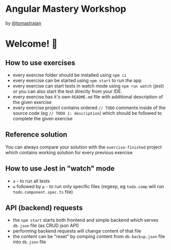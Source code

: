# Angular Mastery Workshop

by [@tomastrajan](https://twitter.com/tomastrajan)

# Welcome! 🤗

## How to use exercises

- every exercise folder should be installed using `npm ci`
- every exercise can be started using `npm start` to run the app
- every exercise can start tests in watch mode using `npm run watch` (jest) or you can also start the test directly from your IDE.
- every exercise has it's own `README.md` file with additional description of the given exercise
- every exercise project contains ordered `// TODO` comments inside of the source code (eg `// TODO 1: description`) which should be followed to complete the given exercise


## Reference solution
You can always compare your solution with the `exercise-finished` project which contains
working solution for every previous exercise


## How to use Jest in "watch" mode

- `a` - to run all tests
- `w` followed by `p` - to run only specific files (regexp, eg `todo.comp` will run `todo.component.spec.ts` file)


## API (backend) requests

- the `npm start` starts both frontend and simple backend which serves `db.json` file (as CRUD json API)
- performing backend requests will change content of that file
- the content can be "reset" by comping content from `db-backup.json` file into `db.json` file
